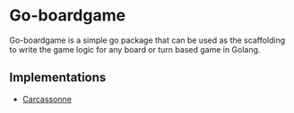 # Go-boardgame

Go-boardgame is a simple go package that can be used as the scaffolding to write the game logic for any board or turn based game in Golang.

## Implementations

- [Carcassonne](https://github.com/quibbble/go-carcassonne)